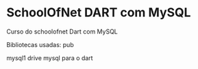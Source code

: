 # SchoolOfNet DART com MySQL
Curso do schoolofnet Dart com MySQL

Bibliotecas usadas:
pub

mysql1
  drive mysql para o dart
